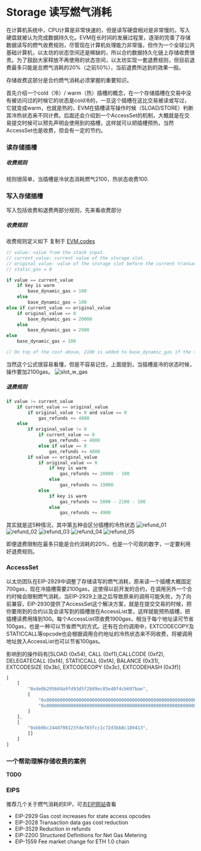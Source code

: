 # Storage 读写燃气消耗

在计算机系统中，CPU计算是非常快速的，但是读写硬盘相对是非常慢的，写入硬盘就被认为完成数据持久化。EVM在长时间的发展过程里，逐渐的完善了存储数据读写的燃气收费规则，尽管现在计算机处理能力非常强，但作为一个全球公共基础计算机，以太坊的状态空间还是稀缺的，所以合约数据持久化链上存储收费很贵。为了鼓励大家释放不再使用的状态空间，以太坊实现一套退费规则，但目前退费最多只能是总燃气消耗的20%（之前50%），当前退费所达到的效果一般。

存储收费这部分是合约燃气消耗必须掌握的重要知识。

首先介绍一个cold（冷）/ warm（热）插槽的概念，在一个存储插槽在交易中没有被访问过的时候它的状态是cold冷的，一旦这个插槽在这比交易被读或写过，它就变成warm，也就是热的，EVM在插槽读写操作时候（SLOAD/STORE）判断其冷热状态来不同计费。后面还会介绍到一个AccessSet的机制，大概就是在交易提交时候可以预先声明会使用到的插槽，这样就可以把插槽预热，当然AccessSet也是收费，但会有一定的节约。

### 读存储插槽
##### 收费规则

规则很简单，当插槽是冷状态消耗燃气2100，热状态收费100.

### 写入存储插槽

写入包括收费和退费两部分规则，先来看收费部分

##### 收费规则
收费规则定义如下 复制于 [EVM.codes](https://www.evm.codes/#55?fork=shanghai)
```js
// value: value from the stack input.
// current_value: current value of the storage slot.
// original_value: value of the storage slot before the current transaction.
// static_gas = 0

if value == current_value
    if key is warm
        base_dynamic_gas = 100
    else
        base_dynamic_gas = 100
else if current_value == original_value
    if original_value == 0
        base_dynamic_gas = 20000
    else
        base_dynamic_gas = 2900
else
    base_dynamic_gas = 100

// On top of the cost above, 2100 is added to base_dynamic_gas if the slot is cold. See section access sets.
```

当然这个公式很容易看懂，但是不容易记住，上面提到，当插槽是冷的状态时候，操作要加2100gas。
![slot_w_gas](Case_003/slot_w_gas.png)

##### 退费规则
```js
if value != current_value
    if current_value == original_value
        if original_value != 0 and value == 0
            gas_refunds += 4800
    else
        if original_value != 0
            if current_value == 0
                gas_refunds -= 4800
            else if value == 0
                gas_refunds += 4800
        if value == original_value
            if original_value == 0
                if key is warm
                    gas_refunds += 20000 - 100
                else
                    gas_refunds += 19900
            else
                if key is warm
                    gas_refunds += 5000 - 2100 - 100
                else
                    gas_refunds += 4900
```

其实就是这5种情况，其中第五种会区分插槽的冷热状态
![refund_01](Case_003/refund_01.png)
![refund_02](Case_003/refund_02.png)
![refund_03](Case_003/refund_03.png)
![refund_04](Case_003/refund_04.png)
![refund_05](Case_003/refund_05.png)

即便退费限制在最多只能是合约消耗的20%，也是一个可观的数字，一定要利用好退费规则。

### AccessSet
以太坊团队在EIP-2929中调整了存储读写的燃气消耗，原来读一个插槽大概固定700gas，现在冷插槽需要2100gas，这使得以前开发的合约，在调用另外一个合约时候会限制燃气消耗，当EIP-2929上涨之后导致原来的调用可能失败，为了向前兼容，EIP-2930提供了AccessSet这个解决方案，就是在提交交易的时候，把你要用到的合约以及会读写到的插槽放在AccessList里，这样就能预热插槽，把插槽读费用降到100。每个AccessList项收费1900gas，相当于每个地址读可节省100gas，也是一种可以节省燃气的方式。还有在合约调用中，EXTCODECOPY及STATICCALL等opcode也会根据调用合约地址的冷热状态来不同收费，将被调用地址放入AccessList也可以节省100gas。

影响到的操作码有[SLOAD (0x54), CALL (0xf1),CALLCODE (0xf2), DELEGATECALL (0xf4), STATICCALL (0xfA), BALANCE (0x31), EXTCODESIZE (0x3b), EXTCODECOPY (0x3c), EXTCODEHASH (0x3f)]

```js
[
    [
        "0xde0b295669a9fd93d5f28d9ec85e40f4cb697bae",
        [
            "0x0000000000000000000000000000000000000000000000000000000000000003",
            "0x0000000000000000000000000000000000000000000000000000000000000007"
        ]
    ],
    [
        "0xbb9bc244d798123fde783fcc1c72d3bb8c189413",
        []
    ]
]
```

### 一个帮助理解存储收费的案例

**TODO**

### EIPS

推荐几个关于燃气消耗的EIP，可去[EIP网站](https://eips.ethereum.org/all)查看

- EIP-2929 Gas cost increases for state access opcodes
- EIP-2028 Transaction data gas cost reduction 
- EIP-3529 Reduction in refunds
- EIP-2200 Structured Definitions for Net Gas Metering
- EIP-1559 Fee market change for ETH 1.0 chain

